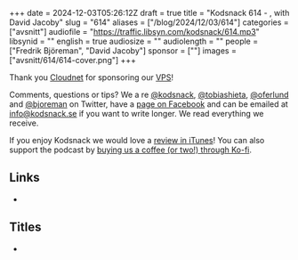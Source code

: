 +++
date = 2024-12-03T05:26:12Z
draft = true
title = "Kodsnack 614 - , with David Jacoby"
slug = "614"
aliases = ["/blog/2024/12/03/614"]
categories = ["avsnitt"]
audiofile = "https://traffic.libsyn.com/kodsnack/614.mp3"
libsynid = ""
english = true
audiosize = ""
audiolength = ""
people = ["Fredrik Björeman", "David Jacoby"]
sponsor = [""]
images = ["avsnitt/614/614-cover.png"]
+++



Thank you [Cloudnet](http://www.cloudnet.se) for sponsoring our [VPS](http://en.wikipedia.org/wiki/Virtual_private_server)!

Comments, questions or tips? We a	re [@kodsnack](https://www.twitter.com/kodsnack), [@tobiashieta](https://www.twitter.com/tobiashieta), [@oferlund](https://twitter.com/oferlund) and [@bjoreman](https://www.twitter.com/bjoreman) on Twitter, have a [page on Facebook](https://www.facebook.com/kodsnack) and can be emailed at [info@kodsnack.se](mailto:info@kodsnack.se) if you want to write longer. We read everything we receive.

If you enjoy Kodsnack we would love a [review in iTunes](http://itunes.apple.com/se/podcast/kodsnack/id561631498?l=en)! You can also support the podcast by <a href="https://ko-fi.com/kodsnack" rel="payment">buying us a coffee (or two!) through Ko-fi</a>.

## Links ##
* 

## Titles ##
* 